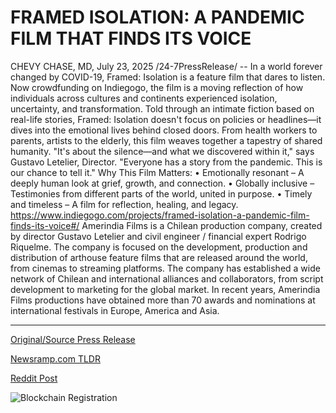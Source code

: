 # FRAMED ISOLATION: A PANDEMIC FILM THAT FINDS ITS VOICE

CHEVY CHASE, MD, July 23, 2025 /24-7PressRelease/ -- In a world forever changed by COVID-19, Framed: Isolation is a feature film that dares to listen. Now crowdfunding on Indiegogo, the film is a moving reflection of how individuals across cultures and continents experienced isolation, uncertainty, and transformation.  Told through an intimate fiction based on real-life stories, Framed: Isolation doesn't focus on policies or headlines—it dives into the emotional lives behind closed doors. From health workers to parents, artists to the elderly, this film weaves together a tapestry of shared humanity.  "It's about the silence—and what we discovered within it," says Gustavo Letelier, Director. "Everyone has a story from the pandemic. This is our chance to tell it."  Why This Film Matters: • Emotionally resonant – A deeply human look at grief, growth, and connection. • Globally inclusive – Testimonies from different parts of the world, united in purpose. • Timely and timeless – A film for reflection, healing, and legacy.  https://www.indiegogo.com/projects/framed-isolation-a-pandemic-film-finds-its-voice#/  Amerindia Films is a Chilean production company, created by director Gustavo Letelier and civil engineer / financial expert Rodrigo Riquelme.  The company is focused on the development, production and distribution of arthouse feature films that are released around the world, from cinemas to streaming platforms.  The company has established a wide network of Chilean and international alliances and collaborators, from script development to marketing for the global market.  In recent years, Amerindia Films productions have obtained more than 70 awards and nominations at international festivals in Europe, America and Asia. 

---

[Original/Source Press Release](https://www.24-7pressrelease.com/press-release/525110/framed-isolation-a-pandemic-film-that-finds-its-voice)
                    

[Newsramp.com TLDR](https://newsramp.com/curated-news/framed-isolation-a-pandemic-film-crowdfunding-on-indiegogo/e2a35bd4a2a7df0cc5cf61f246a2357c) 

 



[Reddit Post](https://www.reddit.com/r/eventNews/comments/1m7hxso/framed_isolation_a_pandemic_film_crowdfunding_on/) 



![Blockchain Registration](https://cdn.newsramp.app/24-7PressRelease/qrcode/257/23/navy5jWV.webp)